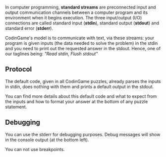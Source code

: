 In computer programming, **standard streams** are preconnected input and output communication channels between a computer program and its environment when it begins execution. The three input/output (I/O) connections are called standard input (**stdin**), standard output (**stdout**) and standard error (**stderr**).

CodinGame's model is to communicate with text, via these streams: your program is given inputs (the data needed to solve the problem) in the stdin and you need to print out the requested answer in the stdout.
Hence, one of our taglines being: _"Read stdin, Flush stdout"_

## Protocol

The default code, given in all CodinGame puzzles, already parses the inputs in stdin, does nothing with them and prints a default output in the stdout.

You can find more details about this default code and what to expect from the inputs and how to format your answer at the bottom of any puzzle statement.

## Debugging

You can use the stderr for debugging purposes. Debug messages will show in the console output (at the bottom left).

You can not use breakpoints.